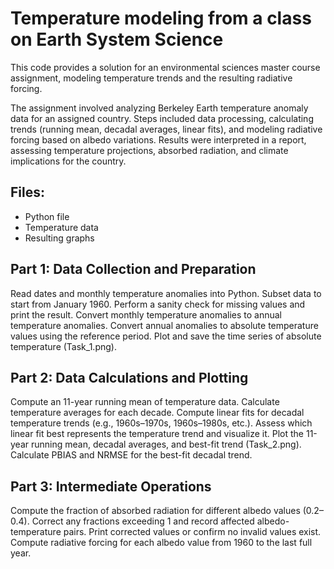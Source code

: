 # Temperature modeling from a class on Earth System Science
This code provides a solution for an environmental sciences master course assignment, modeling temperature trends and the resulting radiative forcing.

The assignment involved analyzing Berkeley Earth temperature anomaly data for an assigned country. Steps included data processing, calculating trends (running mean, decadal averages, linear fits), and modeling radiative forcing based on albedo variations. Results were interpreted in a report, assessing temperature projections, absorbed radiation, and climate implications for the country.
## Files:
- Python file
- Temperature data
- Resulting graphs

## Part 1: Data Collection and Preparation 
Read dates and monthly temperature anomalies into Python.
Subset data to start from January 1960.
Perform a sanity check for missing values and print the result.
Convert monthly temperature anomalies to annual temperature anomalies.
Convert annual anomalies to absolute temperature values using the reference period.
Plot and save the time series of absolute temperature (Task_1.png).

## Part 2: Data Calculations and Plotting 
Compute an 11-year running mean of temperature data.
Calculate temperature averages for each decade.
Compute linear fits for decadal temperature trends (e.g., 1960s–1970s, 1960s–1980s, etc.).
Assess which linear fit best represents the temperature trend and visualize it.
Plot the 11-year running mean, decadal averages, and best-fit trend (Task_2.png).
Calculate PBIAS and NRMSE for the best-fit decadal trend.

## Part 3: Intermediate Operations 
Compute the fraction of absorbed radiation for different albedo values (0.2–0.4).
Correct any fractions exceeding 1 and record affected albedo-temperature pairs.
Print corrected values or confirm no invalid values exist.
Compute radiative forcing for each albedo value from 1960 to the last full year.
